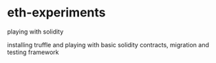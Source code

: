 # eth-experiments
playing with solidity 

installing truffle and playing with basic solidity contracts, migration and testing framework
